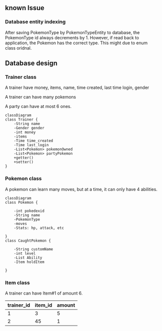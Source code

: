 ## known Issue

### Database entity indexing

After saving PokemonType by PokemonTypeEntity to database, the PokemonType id always decrements by 1. However, if read back to application, the Pokemon has the correct type. This might due to enum class oridnal.

## Database design

### Trainer class

A trainer have money, items, name, time created, last time login, gender

A trainer can have many pokemons

A party can have at most 6 ones.

```mermaid
classDiagram
class Trainer {
    -String name
    -Gender gender
    -int money
    -items
    -Time time_created
    -Time last_login
    -List<Pokemon> pokemonOwned
    -List<Pokemon> partyPokemon
    +getter()
    +setter()
}
```


### Pokemon class

A pokemon can learn many moves, but at a time, it can only have 4 abilities.

```mermaid
classDiagram
class Pokemon {

    -int pokedexid
    -String name
    -PokemonType
    -moves
    -Stats: hp, attack, etc

}
class CaughtPokemon {

    -String customName
    -int level
    -List Ability
    -Item holdItem

}

```

### Item class

A trainer can have Item#1 of amount 6.

| trainer_id | item_id | amount |
|------------|---------|--------|
| 1          | 3       | 5      |
| 2          | 45      | 1      |
